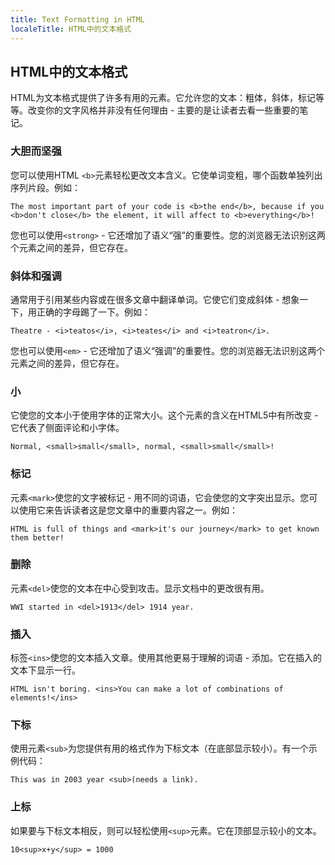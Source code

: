 ```yaml
---
title: Text Formatting in HTML
localeTitle: HTML中的文本格式
---
```

## HTML中的文本格式

HTML为文本格式提供了许多有用的元素。它允许您的文本：粗体，斜体，标记等等。改变你的文字风格并非没有任何理由 - 主要的是让读者去看一些重要的笔记。

### 大胆而坚强

您可以使用HTML `<b>`元素轻松更改文本含义。它使单词变粗，哪个函数单独列出序列片段。例如：
```
The most important part of your code is <b>the end</b>, because if you <b>don't close</b> the element, it will affect to <b>everything</b>! 
```

您也可以使用`<strong>` - 它还增加了语义“强”的重要性。您的浏览器无法识别这两个元素之间的差异，但它存在。

### 斜体和强调

通常用于引用某些内容或在很多文章中翻译单词。它使它们变成斜体 - 想象一下，用正确的字母踢了一下。例如：
```
Theatre - <i>teatos</i>, <i>teates</i> and <i>teatron</i>. 
```

您也可以使用`<em>` - 它还增加了语义“强调”的重要性。您的浏览器无法识别这两个元素之间的差异，但它存在。

### 小

它使您的文本小于使用字体的正常大小。这个元素的含义在HTML5中有所改变 - 它代表了侧面评论和小字体。

`Normal, <small>small</small>, normal, <small>small</small>!`

### 标记

元素`<mark>`使您的文字被标记 - 用不同的词语，它会使您的文字突出显示。您可以使用它来告诉读者这是您文章中的重要内容之一。例如：

`HTML is full of things and <mark>it's our journey</mark> to get known them better!`

### 删除

元素`<del>`使您的文本在中心受到攻击。显示文档中的更改很有用。

`WWI started in <del>1913</del> 1914 year.`

### 插入

标签`<ins>`使您的文本插入文章。使用其他更易于理解的词语 - 添加。它在插入的文本下显示一行。

`HTML isn't boring. <ins>You can make a lot of combinations of elements!</ins>`

### 下标

使用元素`<sub>`为您提供有用的格式作为下标文本（在底部显示较小）。有一个示例代码：

`This was in 2003 year <sub>(needs a link).`

### 上标

如果要与下标文本相反，则可以轻松使用`<sup>`元素。它在顶部显示较小的文本。

`10<sup>x+y</sup> = 1000`